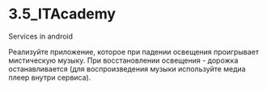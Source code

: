 # 3.5_ITAcademy
Services in android

Реализуйте приложение, которое при падении освещения проигрывает мистическую музыку. При восстановлении освещения - дорожка останавливается (для воспроизведения музыки используйте медиа плеер внутри сервиса).
